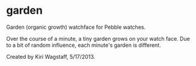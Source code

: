 garden
======

Garden (organic growth) watchface for Pebble watches.

Over the course of a minute, a tiny garden grows on your watch face.  Due to a bit of random influence, each minute's garden is different.

Created by Kiri Wagstaff, 5/17/2013.

